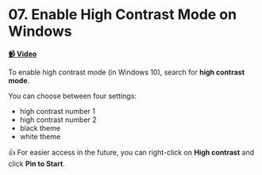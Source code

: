  # 07. Enable High Contrast Mode on Windows

**[📹 Video](https://egghead.io/lessons/microsoft-enable-high-contrast-mode-on-windows)**


To enable high contrast mode (in Windows 10), search for **high contrast mode**.

You can choose between four settings:
- high contrast number 1
- high contrast number 2
- black theme
- white theme

👍 For easier access in the future, you can right-click on **High contrast** and click **Pin to Start**. 

